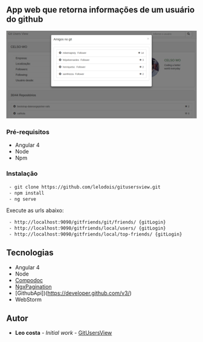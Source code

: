 ## App web que retorna informações de um usuário do github

![App](https://github.com/lelodois/gitusersview/blob/master/front-home-top.png)

### Pré-requisitos

- Angular 4
- Node
- Npm

### Instalação

```
 - git clone https://github.com/lelodois/gitusersview.git
 - npm install
 - ng serve
```
Execute as urls abaixo:

```
 - http://localhost:9090/gitfriends/git/friends/ {gitLogin}
 - http://localhost:9090/gitfriends/local/users/ {gitLogin}
 - http://localhost:9090/gitfriends/local/top-friends/ {gitLogin}
```


## Tecnologias

- Angular 4
- Node
- [Compodoc](https://github.com/compodoc/compodoc)
- [NgxPagination](https://www.npmjs.com/package/ngx-pagination)
- [GithubApi])(https://developer.github.com/v3/)
- WebStorm

## Autor

* **Leo costa** - *Initial work* - [GitUsersView](https://github.com/lelodois/gitusersview)
